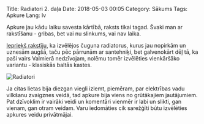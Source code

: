 Title: Radiatori 2. daļa
Date: 2018-05-03 00:05
Category: Sākums
Tags: Apkure
Lang: lv

Apkure jau kādu laiku savesta kārtībā, raksts tikai tagad. Švaki man ar rakstīšanu - gribas, bet vai nu slinkums, vai nav laika.

[Iepriekš rakstīju]({filename}/posts/lv/radiatori-1-dala.md), ka izvēlējos čuguna radiatorus, kurus jau nopirkām un uznesām augšā, taču pēc pārrunām ar santehniķi, bet galvenokārt dēļ tā, ka paši vairs Valmierā nedzīvojam, nolēmu tomēr izvēlēties vienkāršāko variantu - klasiskās baltās kastes.

![Radiatori]({filename}/images/radiatori-3.jpg)

Ja citas lietas bija diezgan viegli izlemt, piemēram, par elektrības vadu vilkšanu zvaigznes veidā, tad apkure bija viens no grūtākajiem jautājumiem. Pat dzīvoklim ir vairāki veidi un komentāri vienmēr ir labi un slikti, gan vienam, gan otram veidam. Varu iedomāties cik sarežģīti būtu izvēlēties apkures veidu privātmājai.